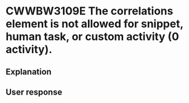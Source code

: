 # CWWBW3109E The correlations element is not allowed for snippet, human task, or custom activity (0 activity).

## Explanation

## User response
